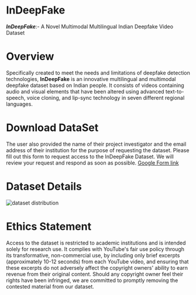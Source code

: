 # InDeepFake
**_InDeepFake_**:- A Novel Multimodal Multilingual Indian Deepfake Video Dataset
# Overview
Specifically created to meet the needs and limitations of deepfake detection technologies, **InDeepFake** is an innovative multilingual and multimodal deepfake dataset based on Indian people. It consists of videos containing audio and visual elements that have been altered using advanced text-to-speech, voice cloning, and lip-sync technology in seven different regional languages.
# Download DataSet
The user also provided the name of their project investigator and the email address of their institution for the purpose of requesting the dataset. Please fill out this form to request access to the InDeepFake Dataset. We will review your request and respond as soon as possible.
[Google Form link](https://forms.gle/RHUSEi71EqWvY66J9)
# Dataset Details
![dataset distribution](https://github.com/user-attachments/assets/af3db58a-531f-489d-a695-22ac558ae2b4)
<!--# Deepfake Detection Benchmark Results-->
<!--# Visualization-->
# Ethics Statement
Access to the dataset is restricted to academic institutions and is intended solely for research use. It complies with YouTube's fair use policy through its transformative, non-commercial use, by including only brief excerpts (approximately 10-12 seconds) from each YouTube video, and ensuring that these excerpts do not adversely affect the copyright owners' ability to earn revenue from their original content. Should any copyright owner feel their rights have been infringed, we are committed to promptly removing the contested material from our dataset.

<!--# Citation-->
